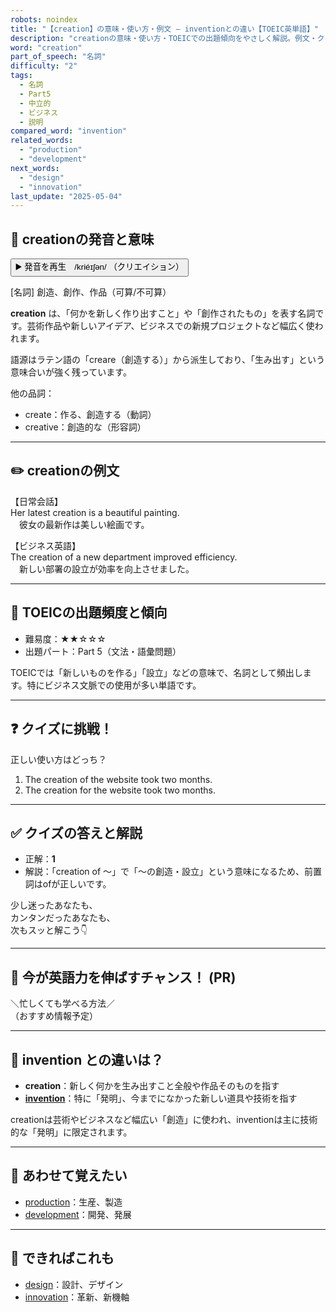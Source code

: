 ```yaml
---
robots: noindex
title: "【creation】の意味・使い方・例文 ― inventionとの違い【TOEIC英単語】"
description: "creationの意味・使い方・TOEICでの出題傾向をやさしく解説。例文・クイズ付きでinventionとの違いもわかりやすく学べます。"
word: "creation"
part_of_speech: "名詞"
difficulty: "2"
tags:
  - 名詞
  - Part5
  - 中立的
  - ビジネス
  - 説明
compared_word: "invention"
related_words:
  - "production"
  - "development"
next_words:
  - "design"
  - "innovation"
last_update: "2025-05-04"
---
```


## 🔰 creationの発音と意味

<button class="play-audio" onclick="playTTS('creation')">
  <span class="play-audio-main">
    ▶️ 発音を再生　/kriéɪʃən/
  </span>
  <span class="play-audio-sub">
    （クリエイション）
  </span>
</button>

[名詞] 創造、創作、作品（可算/不可算）

**creation** は、「何かを新しく作り出すこと」や「創作されたもの」を表す名詞です。芸術作品や新しいアイデア、ビジネスでの新規プロジェクトなど幅広く使われます。

語源はラテン語の「creare（創造する）」から派生しており、「生み出す」という意味合いが強く残っています。

他の品詞：  
- create：作る、創造する（動詞）
- creative：創造的な（形容詞）

---

## ✏️ creationの例文

【日常会話】  
Her latest creation is a beautiful painting.  
　彼女の最新作は美しい絵画です。

【ビジネス英語】  
The creation of a new department improved efficiency.  
　新しい部署の設立が効率を向上させました。

---

## 🎯 TOEICの出題頻度と傾向

- 難易度：★★☆☆☆
- 出題パート：Part 5（文法・語彙問題）

TOEICでは「新しいものを作る」「設立」などの意味で、名詞として頻出します。特にビジネス文脈での使用が多い単語です。

---

## ❓ クイズに挑戦！

正しい使い方はどっち？

1. The creation of the website took two months.  
2. The creation for the website took two months.

---

## ✅ クイズの答えと解説

- 正解：**1**
- 解説：「creation of ～」で「～の創造・設立」という意味になるため、前置詞はofが正しいです。

少し迷ったあなたも、  
カンタンだったあなたも、  
次もスッと解こう👇️

---

## 🚀 今が英語力を伸ばすチャンス！ (PR)

<div class="info-center">
＼忙しくても学べる方法／<br>  
（おすすめ情報予定）
</div>

---

## 🤔  invention との違いは？

- **creation**：新しく何かを生み出すこと全般や作品そのものを指す
- **[invention](/word/invention)**：特に「発明」、今までになかった新しい道具や技術を指す

creationは芸術やビジネスなど幅広い「創造」に使われ、inventionは主に技術的な「発明」に限定されます。

---

## 🧩 あわせて覚えたい

- [production](/word/production)：生産、製造
- [development](/word/development)：開発、発展

---

## 📖 できればこれも

- [design](/word/design)：設計、デザイン
- [innovation](/word/innovation)：革新、新機軸

<!-- cvid: aid27_bid30 -->
